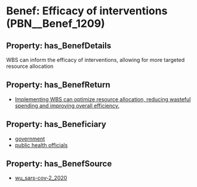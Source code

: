 # Benef: __Efficacy of interventions__ (PBN__Benef_1209)

## Property: has_BenefDetails

WBS can inform the efficacy of interventions, allowing for more targeted resource allocation

## Property: has_BenefReturn

* [Implementing WBS can optimize resource allocation, reducing wasteful spending and improving overall efficiency.](../BenefReturn/PBN__BenefReturn_1352)

## Property: has_Beneficiary

* [government](../Stakeholder/PBN__Stakeholder_73)
* [public health officials](../Stakeholder/PBN__Stakeholder_310)

## Property: has_BenefSource

* [wu_sars-cov-2_2020](../Article/PBN__Article_251)

